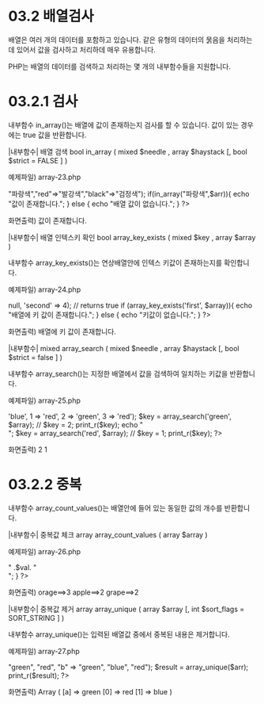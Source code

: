 
03.2 배열검사
====================

배열은 여러 개의 데이터를 포함하고 있습니다. 같은 유형의 데이터의 묽음을 처리하는데 있어서 값을 검사하고 처리하데 매우 유용합니다.

PHP는 배열의 데이터를 검색하고 처리하는 몇 개의 내부함수들을 지원합니다.

03.2.1 검사
====================

내부함수 in_array()는 배열에 값이 존재하는지 검사를 할 수 있습니다. 값이 있는 경우에는 true 값을 반환합니다.

|내부함수| 배열 검색
bool in_array ( mixed $needle , array $haystack [, bool $strict = FALSE ] )

예제파일) array-23.php
<?php
	$arr = array("blue"=>"파랑색","red"=>"발강색","black"=>"검정색");

	if(in_array("파랑색",$arr)){
		echo "값이 존재합니다.";
	} else {
		echo "배열 값이 없습니다.";
	}
?>

화면출력)
값이 존재합니다.


|내부함수| 배열 인텍스키 확인
bool array_key_exists ( mixed $key , array $array )

내부함수 array_key_exists()는 연상배열안에 인텍스 키값이 존재하는지를 확인합니다.

예제파일) array-24.php
<?php
	$array = array('first' => null, 'second' => 4);

	// returns true
	if (array_key_exists('first', $array)){
		echo "배열에 키 값이 존재합니다.";
	} else {
		echo "키값이 없습니다.";
	}
?>

화면출력)
배열에 키 값이 존재합니다.

|내부함수|
mixed array_search ( mixed $needle , array $haystack [, bool $strict = false ] )

내부함수 array_search()는 지정한 배열에서 값을 검색하여 일치하는 키값을 반환합니다.

예제파일) array-25.php
<?php
	$array = array(0 => 'blue', 1 => 'red', 2 => 'green', 3 => 'red');

	$key = array_search('green', $array);
	// $key = 2;
	print_r($key);
	echo "<br>";

	$key = array_search('red', $array);
	// $key = 1;
	print_r($key);
?>

화면출력)
2
1


03.2.2 중복
====================

내부함수 array_count_values()는 배열안에 들어 있는 동일한 값의 개수를 반환합니다.

|내부함수| 중복값 체크
array array_count_values ( array $array )

예제파일) array-26.php
<?php
	$arr = array('orage', 'apple', 'grape', 'orage', 'apple', 'grape', 'orage');

	$arr_count = array_count_values($arr);
	while(list($key,$val) = each($arr_count)){
		echo $key. "==>" .$val. "<br>";
	}

?>

화면출력)
orage==>3
apple==>2
grape==>2


|내부함수| 중복값 제거
array array_unique ( array $array [, int $sort_flags = SORT_STRING ] )

내부함수 array_unique()는 입력된 배열값 중에서 중복된 내용은 제거합니다.

예제파일) array-27.php
<?php
	$arr = array("a" => "green", "red", "b" => "green", "blue", "red");
	$result = array_unique($arr);
	print_r($result);
?>

화면출력)
Array ( [a] => green [0] => red [1] => blue ) 
